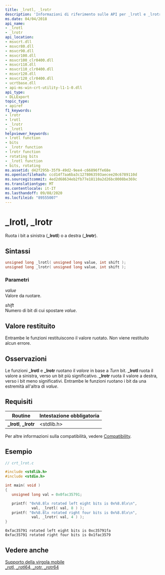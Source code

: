 ```yaml
---
title: _lrotl, _lrotr
description: 'Informazioni di riferimento sulle API per _lrotl e _lrotr; che ruotano i bit a sinistra (_lrotl) o a destra (_lrotr). '
ms.date: 04/04/2018
api_name:
- _lrotl
- _lrotr
api_location:
- msvcrt.dll
- msvcr80.dll
- msvcr90.dll
- msvcr100.dll
- msvcr100_clr0400.dll
- msvcr110.dll
- msvcr110_clr0400.dll
- msvcr120.dll
- msvcr120_clr0400.dll
- ucrtbase.dll
- api-ms-win-crt-utility-l1-1-0.dll
api_type:
- DLLExport
topic_type:
- apiref
f1_keywords:
- lrotr
- lrotl
- _lrotr
- _lrotl
helpviewer_keywords:
- lrotl function
- bits
- _lrotr function
- lrotr function
- rotating bits
- _lrotl function
- bits, rotating
ms.assetid: d42f295b-35f9-49d2-9ee4-c66896ffe68e
ms.openlocfilehash: ccd14f7aa6ba3c1278063593aecee20c6789110d
ms.sourcegitcommit: 4ed2d68634eb2fb77e18110a2d26bc0008be369c
ms.translationtype: MT
ms.contentlocale: it-IT
ms.lasthandoff: 09/08/2020
ms.locfileid: "89555007"
---
```

# <a name="_lrotl-_lrotr"></a>_lrotl, _lrotr

Ruota i bit a sinistra (**_lrotl**) o a destra (**_lrotr**).

## <a name="syntax"></a>Sintassi

```C
unsigned long _lrotl( unsigned long value, int shift );
unsigned long _lrotr( unsigned long value, int shift );
```

### <a name="parameters"></a>Parametri

*value*<br/>
Valore da ruotare.

*shift*<br/>
Numero di bit di cui spostare *value*.

## <a name="return-value"></a>Valore restituito

Entrambe le funzioni restituiscono il valore ruotato. Non viene restituito alcun errore.

## <a name="remarks"></a>Osservazioni

Le funzioni **_lrotl** e **_lrotr** ruotano il *valore* in base a *Turn* bit. **_lrotl** ruota il valore a sinistra, verso un bit più significativo. **_lrotr** ruota il valore a destra, verso i bit meno significativi. Entrambe le funzioni ruotano i bit da una estremità all'altra di *value*.

## <a name="requirements"></a>Requisiti

|Routine|Intestazione obbligatoria|
|-------------|---------------------|
|**_lrotl**, **_lrotr**|\<stdlib.h>|

Per altre informazioni sulla compatibilità, vedere [Compatibility](../../c-runtime-library/compatibility.md).

## <a name="example"></a>Esempio

```C
// crt_lrot.c

#include <stdlib.h>
#include <stdio.h>

int main( void )
{
   unsigned long val = 0x0fac35791;

   printf( "0x%8.8lx rotated left eight bits is 0x%8.8lx\n",
            val, _lrotl( val, 8 ) );
   printf( "0x%8.8lx rotated right four bits is 0x%8.8lx\n",
            val, _lrotr( val, 4 ) );
}
```

```Output
0xfac35791 rotated left eight bits is 0xc35791fa
0xfac35791 rotated right four bits is 0x1fac3579
```

## <a name="see-also"></a>Vedere anche

[Supporto della virgola mobile](../../c-runtime-library/floating-point-support.md)<br/>
[_rotl, _rotl64, _rotr, _rotr64](rotl-rotl64-rotr-rotr64.md)<br/>
